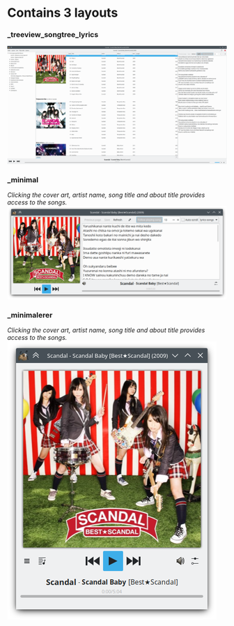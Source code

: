 # Contains 3 layouts


### _treeview_songtree_lyrics
![TreeView SongTree Lyrics](./screenshots/gmb_big.png)


### _minimal
_Clicking the cover art, artist name, song title and about title provides access to the songs._
![Minimal](./screenshots/gmb_minimal.png)


### _minimalerer
_Clicking the cover art, artist name, song title and about title provides access to the songs._
![Minimalerer](./screenshots/gmb_minimalerer.png)
